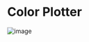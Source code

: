 # Color Plotter

![image](https://github.com/MattTheCuber/color-plotter/assets/32849887/e909f0eb-89ce-4bdc-91a2-f9b94e0b5fb3)

